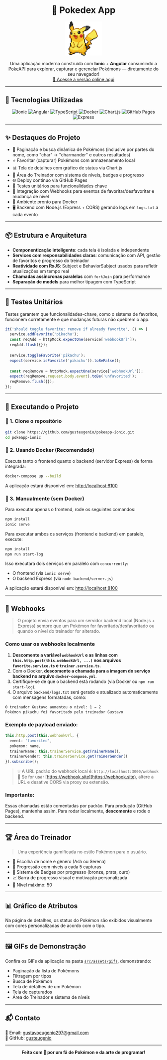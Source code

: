 <h1 align="center">📱 Pokedex App</h1>

<p align="center">
  <img src="https://raw.githubusercontent.com/PokeAPI/sprites/master/sprites/pokemon/versions/generation-v/black-white/animated/25.gif" alt="Pikachu" width="120" />
</p>

<p align="center">
  Uma aplicação moderna construída com <strong>Ionic</strong> + <strong>Angular</strong> consumindo a <a href="https://pokeapi.co" target="_blank">PokeAPI</a> para explorar, capturar e gerenciar Pokémons — diretamente do seu navegador!<br />
  <a href="https://gusteugenio.github.io/pokeapp-ionic/">🚀 Acesse a versão online aqui</a>
</p>

---

## 🔧 Tecnologias Utilizadas

<div align="center">

![Ionic](https://img.shields.io/badge/Ionic-3880ff?style=for-the-badge&logo=ionic&logoColor=white)
![Angular](https://img.shields.io/badge/Angular-DD0031?style=for-the-badge&logo=angular&logoColor=white)
![TypeScript](https://img.shields.io/badge/TypeScript-3178C6?style=for-the-badge&logo=typescript&logoColor=white)
![Docker](https://img.shields.io/badge/Docker-0db7ed?style=for-the-badge&logo=docker&logoColor=white)
![Chart.js](https://img.shields.io/badge/Chart.js-ff6384?style=for-the-badge&logo=chartdotjs&logoColor=white)
![GitHub Pages](https://img.shields.io/badge/GitHub%20Pages-121013?style=for-the-badge&logo=github&logoColor=white)
![Express](https://img.shields.io/badge/Express-000000?style=for-the-badge&logo=express&logoColor=white)

</div>

---

## ✨ Destaques do Projeto

- 🔁 Paginação e busca dinâmica de Pokémons (inclusive por partes do nome, como "char" → "charmander" e outros resultados)
- ⭐ Favoritar (capturar) Pokémons com armazenamento local
- 📊 Tela de detalhes com gráfico de status via Chart.js
- 🧠 Área do Treinador com sistema de níveis, badges e progresso
- 🌐 Deploy contínuo via GitHub Pages
- 🧪 Testes unitários para funcionalidades chave
- 🔗 Integração com Webhooks para eventos de favoritar/desfavoritar e mudança de nível
- 🐳 Ambiente pronto para Docker
- 🖥️ Backend com Node.js (Express + CORS) gerando logs em `logs.txt` a cada evento

---

## 📦 Estrutura e Arquitetura

- **Componentização inteligente**: cada tela é isolada e independente
- **Services com responsabilidades claras**: comunicação com API, gestão de favoritos e progresso do treinador
- **Reatividade com RxJS**: Subject e BehaviorSubject usados para refletir atualizações em tempo real
- **Chamadas assíncronas paralelas** com `forkJoin` para performance
- **Separação de models** para melhor tipagem com TypeScript

---

## 🧪 Testes Unitários
Testes garantem que funcionalidades-chave, como o sistema de favoritos, funcionem corretamente e que mudanças futuras não quebrem o app.

```ts
it('should toggle favorite: remove if already favorite', () => {
  service.addFavorite('pikachu');
  const reqAdd = httpMock.expectOne(service['webhookUrl']);
  reqAdd.flush({});

  service.toggleFavorite('pikachu');
  expect(service.isFavorite('pikachu')).toBeFalse();

  const reqRemove = httpMock.expectOne(service['webhookUrl']);
  expect(reqRemove.request.body.event).toBe('unfavorited');
  reqRemove.flush({});
});
```

---

## 🚀 Executando o Projeto

### 🔹 1. Clone o repositório

```bash
git clone https://github.com/gusteugenio/pokeapp-ionic.git
cd pokeapp-ionic
```

### 🔹 2. Usando Docker (Recomendado)

Executa tanto o frontend quanto o backend (servidor Express) de forma integrada:

```bash
docker-compose up --build
```

A aplicação estará disponível em: [http://localhost:8100](http://localhost:8100)

### 🔹 3. Manualmente (sem Docker)

Para executar apenas o frontend, rode os seguintes comandos:

```bash
npm install
ionic serve
```

Para executar ambos os serviços (frontend e backend) em paralelo, execute:

```bash
npm install
npm run start-log
```

Isso executará dois serviços em paralelo com `concurrently`:  
- O frontend (via `ionic serve`)  
- O backend Express (via `node backend/server.js`)

A aplicação estará disponível em: [http://localhost:8100](http://localhost:8100)

---

## 📡 Webhooks

> O projeto envia eventos para um servidor backend local (Node.js + Express) sempre que um Pokémon for favoritado/desfavoritado ou quando o nível do treinador for alterado.

### Como usar os webhooks localmente

1. **Descomente a variável `webhookUrl` e as linhas com `this.http.post(this.webhookUrl, ...)` nos arquivos `favorite.service.ts` e `trainer.service.ts`**.
3. Com o Docker, **descomente a chamada para a imagem do serviço backend no arquivo `docker-compose.yml`**.
2. Certifique-se de que o backend está rodando (via Docker ou `npm run start-log`).
3. O arquivo `backend/logs.txt` será gerado e atualizado automaticamente com mensagens formatadas, como:

```
O treinador Gustavo aumentou o nível: 1 → 2
Pokémon pikachu foi favoritado pelo treinador Gustavo
```

### Exemplo de payload enviado:

```ts
this.http.post(this.webhookUrl, {
  event: 'favorited',
  pokemon: name,
  trainerName: this.trainerService.getTrainerName(),
  trainerGender: this.trainerService.getTrainerGender()
}).subscribe();
```

> 💡 A URL padrão do webhook local é: `http://localhost:3000/webhook`  
> 💬 Se for usar [https://webhook.site](https://webhook.site), altere a URL e desative CORS via proxy ou extensão.

### Importante:
Essas chamadas estão comentadas por padrão. Para produção (GitHub Pages), mantenha assim. Para rodar localmente, **descomente** e rode o backend.

---

## 🏆 Área do Treinador

> Uma experiência gamificada no estilo Pokémon para o usuário.

- 👤 Escolha de nome e gênero (Ash ou Serena)
- 🧱 Progressão com níveis a cada 5 capturas
- 🏅 Sistema de Badges por progresso (bronze, prata, ouro)
- 📈 Barra de progresso visual e motivação personalizada
- 🎯 Nível máximo: 50

---

## 📊 Gráfico de Atributos

Na página de detalhes, os status do Pokémon são exibidos visualmente com cores personalizadas de acordo com o tipo.

---

## 🖼️ GIFs de Demonstração

Confira os GIFs da aplicação na pasta [`src/assets/gifs`](https://github.com/gusteugenio/pokeapp-ionic/tree/main/src/assets/gifs), demonstrando:

- Paginação da lista de Pokémons
- Filtragem por tipos
- Busca de Pokémon
- Tela de detalhes de um Pokémon
- Tela de capturados
- Área do Treinador e sistema de níveis

---

## 📬 Contato

📧 Email: [gustavoeugenio297@gmail.com](mailto:gustavoeugenio297@gmail.com)  
🐙 GitHub: [gusteugenio](https://github.com/gusteugenio)

---

<p align="center"><strong>Feito com 💙 por um fã de Pokémon e da arte de programar!</strong></p>
